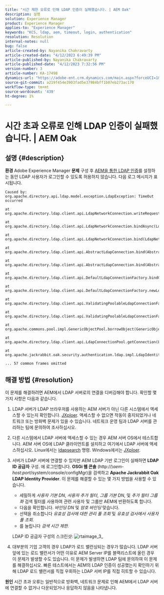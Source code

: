 ```yaml
---
title: "시간 제한 오류로 인해 LDAP 인증이 실패했습니다. | AEM Oak"
description: 설명
solution: Experience Manager
product: Experience Manager
applies-to: "Experience Manager"
keywords: "KCS, ldap, aem, timeout, login, authentication"
resolution: Resolution
internal-notes: null
bug: false
article-created-by: Nayanika Chakravarty
article-created-date: "4/12/2023 6:49:39 PM"
article-published-by: Nayanika Chakravarty
article-published-date: "4/12/2023 7:32:56 PM"
version-number: 3
article-number: KA-17498
dynamics-url: "https://adobe-ent.crm.dynamics.com/main.aspx?forceUCI=1&pagetype=entityrecord&etn=knowledgearticle&id=5d4aeebf-62d9-ed11-a7c7-6045bd006b4b"
source-git-commit: a219f454e3903fad5e37984bff1b07eb273ac170
workflow-type: tm+mt
source-wordcount: '439'
ht-degree: 1%

---
```


# 시간 초과 오류로 인해 LDAP 인증이 실패했습니다. | AEM Oak

## 설명 {#description}

<b>환경</b>
Adobe Experience Manager
<b>문제</b>
구성 후 [AEM을 통한 LDAP 인증](https://experienceleague.adobe.com/docs/experience-manager-65/administering/security/ldap-config.html?lang=en)를 설정하는 동안 LDAP 사용자가 로그인할 수 있도록 허용하지 않습니다. 다음 로그 메시지가 표시됩니다.


```
Caused by: org.apache.directory.api.ldap.model.exception.LdapException: TimeOut occurred

at org.apache.directory.ldap.client.api.LdapNetworkConnection.writeRequest(LdapNetworkConnection.java:4106)

at org.apache.directory.ldap.client.api.LdapNetworkConnection.bindAsync(LdapNetworkConnection.java:1290)

at org.apache.directory.ldap.client.api.LdapNetworkConnection.bind(LdapNetworkConnection.java:1188)

at org.apache.directory.ldap.client.api.AbstractLdapConnection.bind(AbstractLdapConnection.java:127)

at org.apache.directory.ldap.client.api.AbstractLdapConnection.bind(AbstractLdapConnection.java:112)

at org.apache.directory.ldap.client.api.DefaultLdapConnectionFactory.bindConnection(DefaultLdapConnectionFactory.java:64)

at org.apache.directory.ldap.client.api.DefaultLdapConnectionFactory.newLdapConnection(DefaultLdapConnectionFactory.java:107)

at org.apache.directory.ldap.client.api.ValidatingPoolableLdapConnectionFactory.makeObject(ValidatingPoolableLdapConnectionFactory.java:133)

at org.apache.directory.ldap.client.api.ValidatingPoolableLdapConnectionFactory.makeObject(ValidatingPoolableLdapConnectionFactory.java:59)

at org.apache.commons.pool.impl.GenericObjectPool.borrowObject(GenericObjectPool.java:1188)

at org.apache.directory.ldap.client.api.LdapConnectionPool.getConnection(LdapConnectionPool.java:123)

at org.apache.jackrabbit.oak.security.authentication.ldap.impl.LdapIdentityProvider.connect(LdapIdentityProvider.java:771)

... 57 common frames omitted
```



## 해결 방법 {#resolution}


이 문제를 해결하려면 AEM에서 LDAP 서버로의 연결을 디버깅해야 합니다. 확인할 몇 가지 사항은 다음과 같습니다.

1. LDAP 서버가 LDAP 브라우저를 사용하는 AEM 서버가 아닌 다른 시스템에서 액세스할 수 있는지 확인합니다. [JXploer](http://jxplorer.org/). 액세스할 수 없으면 작동이 중지되었거나 네트워크 또는 방화벽 문제가 있을 수 있습니다. 네트워크 운영 팀과 LDAP 서버를 관리하는 팀에 문의하여 조사하십시오.
2. 다른 시스템에서 LDAP 서버에 액세스할 수 있는 경우 AEM 서버 OS에서 테스트합니다. AEM 서버 OS에 LDAP 클라이언트를 설치하고 여기에서 LDAP 서버에 액세스하십시오. Linux에서는 [ldapsearch](https://access.redhat.com/documentation/en-us/red_hat_directory_server/11/html/administration_guide/examples-of-common-ldapsearches) 명령. Windows에서는 [JXploer](http://jxplorer.org/).
3. 서버가 LDAP 서버에 연결할 수 있지만 AEM LDAP 기반 로그인이 실패하면 <b>LDAP ID 공급자</b> 구성. 에 로그인합니다. <b>OSGi 웹 콘솔</b> (http://)*aem-host:port*/system/console/configMgr)을 검색하고 <b>Apache Jackrabbit Oak LDAP Identity Provider</b>. 이 문제를 해결할 수 있는 몇 가지 방법을 사용할 수 있습니다.

   - 세밀하게 *사용자 기본 DN*, *사용자 추가 필터*, *그룹 기본 DN*, 및 *추가 필터 그룹화* 검색 필터를 사용하여 관련 사용자 및 그룹만 AEM에 반환하도록 합니다.
   - 다음을 확인합니다. *바인딩 DN* 및 *암호 바인딩* 맞습니다.
   - 선택을 취소합니다 *유효성 검사에 대한 관리 풀 조회* 및 *유효성 검사에서 사용자 풀 조회.*
   - 를 늘립니다 *검색 시간 제한.*

   LDAP ID 공급자 구성의 스크린샷:
   ![rtaimage_3_](https://helpx.adobe.com/content/dam/help/en/experience-manager/kb/LDAP-error/jcr%3acontent/main-pars/image/rtaimage_3_.png "rtaimage_3_")


4. 대부분의 기업 고객의 경우 LDAP가 로드 밸런싱되는 경우가 많습니다. LDAP 서버 앞에 있는 로드 밸런서가 어떤 이유로 AEM Server IP를 블랙리스트에 올린 경우 이 문제가 발생할 수도 있습니다. 이 문제가 발생하면 LDAP 팀에 문의하여 이 문제를 해결하십시오. 빠른 테스트에서는 AEM의 LDAP 인증이 성공했는지 확인하기 위해 LDAP 로드 밸런서를 직접 우회하는 LDAP 서버 IP를 직접 히트할 수 있습니다.

<b>원인</b>
시간 초과 오류는 일반적으로 방화벽, 네트워크 문제로 인해 AEM에서 LDAP 서버에 연결할 수 없거나 다운되었거나 응답하지 않음을 나타냅니다.
